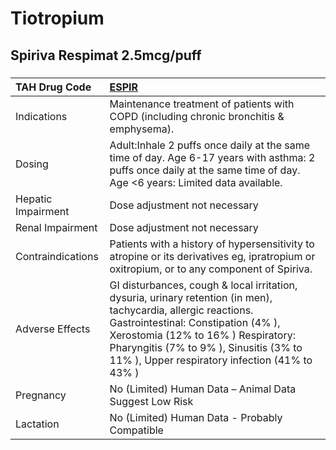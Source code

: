 # Tiotropium

## Spiriva Respimat 2.5mcg/puff

##### 

| TAH Drug Code      | [ESPIR](https://www.tahsda.org.tw/drugs/hissearch.php?drug_code=ESPIR)                                                                                                                                                                                                                  |
|:-------------------|:----------------------------------------------------------------------------------------------------------------------------------------------------------------------------------------------------------------------------------------------------------------------------------------|
| Indications        | Maintenance treatment of patients with COPD (including chronic bronchitis & emphysema).                                                                                                                                                                                                 |
| Dosing             | Adult:Inhale 2 puffs once daily at the same time of day. Age 6-17 years with asthma: 2 puffs once daily at the same time of day. Age <6 years: Limited data available.                                                                                                                  |
| Hepatic Impairment | Dose adjustment not necessary                                                                                                                                                                                                                                                           |
| Renal Impairment   | Dose adjustment not necessary                                                                                                                                                                                                                                                           |
| Contraindications  | Patients with a history of hypersensitivity to atropine or its derivatives eg, ipratropium or oxitropium, or to any component of Spiriva.                                                                                                                                               |
| Adverse Effects    | GI disturbances, cough & local irritation, dysuria, urinary retention (in men), tachycardia, allergic reactions. Gastrointestinal: Constipation (4% ), Xerostomia (12% to 16% ) Respiratory: Pharyngitis (7% to 9% ), Sinusitis (3% to 11% ), Upper respiratory infection (41% to 43% ) |
| Pregnancy          | No (Limited) Human Data – Animal Data Suggest Low Risk                                                                                                                                                                                                                                  |
| Lactation          | No (Limited) Human Data - Probably Compatible                                                                                                                                                                                                                                           |

